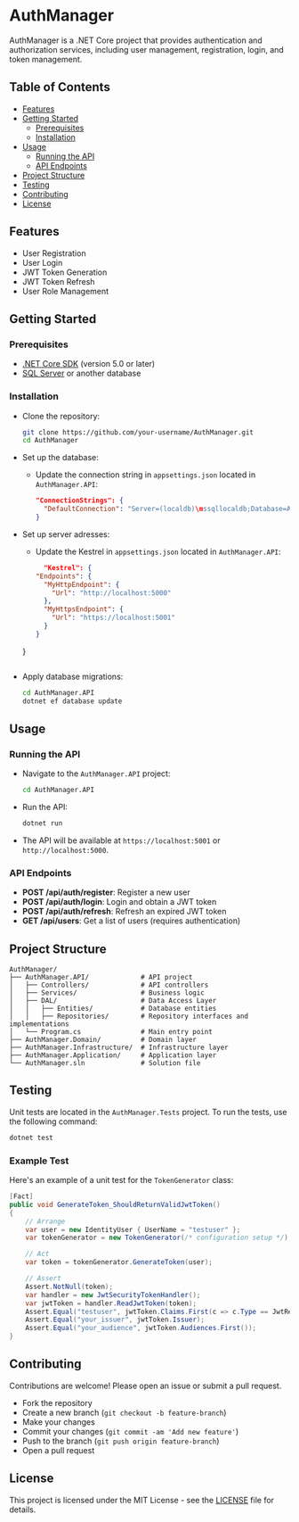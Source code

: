# AuthManager

AuthManager is a .NET Core project that provides authentication and authorization services, including user management, registration, login, and token management.

## Table of Contents

- [Features](#features)
- [Getting Started](#getting-started)
  - [Prerequisites](#prerequisites)
  - [Installation](#installation)
- [Usage](#usage)
  - [Running the API](#running-the-api)
  - [API Endpoints](#api-endpoints)
- [Project Structure](#project-structure)
- [Testing](#testing)
- [Contributing](#contributing)
- [License](#license)

## Features

- User Registration
- User Login
- JWT Token Generation
- JWT Token Refresh
- User Role Management

## Getting Started

### Prerequisites

- [.NET Core SDK](https://dotnet.microsoft.com/download) (version 5.0 or later)
- [SQL Server](https://www.microsoft.com/en-us/sql-server/sql-server-downloads) or another database

### Installation

- Clone the repository:
  ```bash
  git clone https://github.com/your-username/AuthManager.git
  cd AuthManager
  ```

- Set up the database:
  - Update the connection string in `appsettings.json` located in `AuthManager.API`:
    ```json
    "ConnectionStrings": {
      "DefaultConnection": "Server=(localdb)\mssqllocaldb;Database=AuthManagerDb;Trusted_Connection=True;MultipleActiveResultSets=true"
    }
    ```

- Set up server adresses:
  - Update the Kestrel in `appsettings.json` located in `AuthManager.API`:
    ```json
      "Kestrel": {
    "Endpoints": {
      "MyHttpEndpoint": {
        "Url": "http://localhost:5000"
      },
      "MyHttpsEndpoint": {
        "Url": "https://localhost:5001"
      }
    }
  }
    ```

- Apply database migrations:
  ```bash
  cd AuthManager.API
  dotnet ef database update
  ```

## Usage

### Running the API

- Navigate to the `AuthManager.API` project:
  ```bash
  cd AuthManager.API
  ```

- Run the API:
  ```bash
  dotnet run
  ```

- The API will be available at `https://localhost:5001` or `http://localhost:5000`.

### API Endpoints

- **POST /api/auth/register**: Register a new user
- **POST /api/auth/login**: Login and obtain a JWT token
- **POST /api/auth/refresh**: Refresh an expired JWT token
- **GET /api/users**: Get a list of users (requires authentication)

## Project Structure

```
AuthManager/
├── AuthManager.API/             # API project
│   ├── Controllers/             # API controllers
│   ├── Services/                # Business logic
│   ├── DAL/                     # Data Access Layer
│   │   ├── Entities/            # Database entities
│   │   ├── Repositories/        # Repository interfaces and implementations
│   └── Program.cs               # Main entry point
├── AuthManager.Domain/          # Domain layer
├── AuthManager.Infrastructure/  # Infrastructure layer
├── AuthManager.Application/     # Application layer
└── AuthManager.sln              # Solution file
```

## Testing

Unit tests are located in the `AuthManager.Tests` project. To run the tests, use the following command:

```bash
dotnet test
```

### Example Test

Here's an example of a unit test for the `TokenGenerator` class:

```csharp
[Fact]
public void GenerateToken_ShouldReturnValidJwtToken()
{
    // Arrange
    var user = new IdentityUser { UserName = "testuser" };
    var tokenGenerator = new TokenGenerator(/* configuration setup */);

    // Act
    var token = tokenGenerator.GenerateToken(user);

    // Assert
    Assert.NotNull(token);
    var handler = new JwtSecurityTokenHandler();
    var jwtToken = handler.ReadJwtToken(token);
    Assert.Equal("testuser", jwtToken.Claims.First(c => c.Type == JwtRegisteredClaimNames.Sub).Value);
    Assert.Equal("your_issuer", jwtToken.Issuer);
    Assert.Equal("your_audience", jwtToken.Audiences.First());
}
```

## Contributing

Contributions are welcome! Please open an issue or submit a pull request.

- Fork the repository
- Create a new branch (`git checkout -b feature-branch`)
- Make your changes
- Commit your changes (`git commit -am 'Add new feature'`)
- Push to the branch (`git push origin feature-branch`)
- Open a pull request

## License

This project is licensed under the MIT License - see the [LICENSE](LICENSE) file for details.
